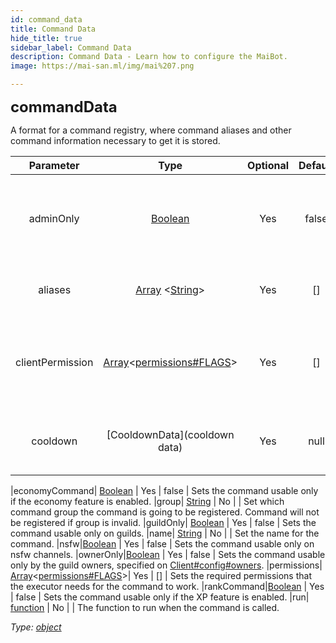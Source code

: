 ```yaml
---
id: command_data
title: Command Data
hide_title: true
sidebar_label: Command Data
description: Command Data - Learn how to configure the MaiBot.
image: https://mai-san.ml/img/mai%207.png

---
```

<b> <font size='5'> commandData </font> </b>

A format for a command registry, where command aliases and other command information necessary to get it is stored.


| Parameter | Type | Optional | Default | Description |
|:-:|:-:|:-:|:-:|:-:|
|adminOnly| [Boolean](https://developer.mozilla.org/en-US/docs/Web/JavaScript/Reference/Global_Objects/Boolean) | Yes | false | Sets the command usable only for members with `ADMINISTRATOR` permissions.
|aliases| [Array](https://developer.mozilla.org/en-US/docs/Web/JavaScript/Reference/Global_Objects/Array) <[String](https://developer.mozilla.org/en-US/docs/Web/JavaScript/Reference/Global_Objects/String )> | Yes | [] | Names that this command can also be executed for.
|clientPermission| [Array](https://developer.mozilla.org/en-US/docs/Web/JavaScript/Reference/Global_Objects/Array)<[permissions#FLAGS](https://discord.js.org/#/docs/main/stable/class/Permissions?scrollTo=s-FLAGS )>| Yes | [] | Sets the bot's permissions that needs to be checked for the command to work.
|cooldown| [CooldownData](cooldown data) | Yes | null | Add a cooldown on the command on a per-user basis.

|economyCommand| [Boolean](https://developer.mozilla.org/en-US/docs/Web/JavaScript/Reference/Global_Objects/Boolean) | Yes | false | Sets the command usable only if the economy feature is enabled.
|group| [String](https://developer.mozilla.org/en-US/docs/Web/JavaScript/Reference/Global_Objects/String) | No | | Set which command group the command is going to be registered. Command will not be registered if group is invalid.
|guildOnly| [Boolean](https://developer.mozilla.org/en-US/docs/Web/JavaScript/Reference/Global_Objects/Boolean) | Yes | false | Sets the command usable only on guilds.
|name| [String](https://developer.mozilla.org/en-US/docs/Web/JavaScript/Reference/Global_Objects/String) | No | | Set the name for the command.
|nsfw|[Boolean](https://developer.mozilla.org/en-US/docs/Web/JavaScript/Reference/Global_Objects/Boolean) | Yes | false | Sets the command usable only on nsfw channels.
|ownerOnly|[Boolean](https://developer.mozilla.org/en-US/docs/Web/JavaScript/Reference/Global_Objects/Boolean) | Yes | false | Sets the command usable only by the guild owners, specified on [Client#config#owners](../Classes/Client#Constructor).
|permissions| [Array](https://developer.mozilla.org/en-US/docs/Web/JavaScript/Reference/Global_Objects/Array)<[permissions#FLAGS](https://discord.js.org/#/docs/main/stable/class/Permissions?scrollTo=s-FLAGS )>| Yes | [] | Sets the required permissions that the executor needs for the command to work.
|rankCommand|[Boolean](https://developer.mozilla.org/en-US/docs/Web/JavaScript/Reference/Global_Objects/Boolean) | Yes | false | Sets the command usable only if the XP feature is enabled.
|run| [function](https://developer.mozilla.org/en-US/docs/Web/JavaScript/Reference/Functions) | No | | The function to run when the command is called.

*Type: [object](https://developer.mozilla.org/en-US/docs/Web/JavaScript/Reference/Global_Objects/Object)*
